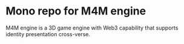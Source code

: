 # Mono repo for M4M engine

M4M engine is a 3D game engine with Web3 capability that supports identity presentation cross-verse.
